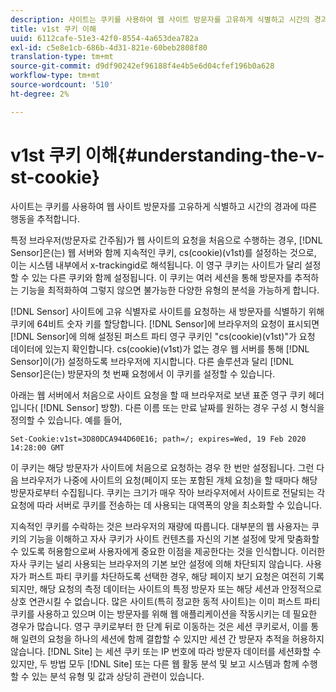 ```yaml
---
description: 사이트는 쿠키를 사용하여 웹 사이트 방문자를 고유하게 식별하고 시간의 경과에 따른 행동을 추적합니다.
title: v1st 쿠키 이해
uuid: 6112cafe-51e3-42f0-8554-4a653dea782a
exl-id: c5e8e1cb-686b-4d31-821e-60beb2808f80
translation-type: tm+mt
source-git-commit: d9df90242ef96188f4e4b5e6d04cfef196b0a628
workflow-type: tm+mt
source-wordcount: '510'
ht-degree: 2%

---
```


# v1st 쿠키 이해{#understanding-the-v-st-cookie}

사이트는 쿠키를 사용하여 웹 사이트 방문자를 고유하게 식별하고 시간의 경과에 따른 행동을 추적합니다.

특정 브라우저(방문자로 간주됨)가 웹 사이트의 요청을 처음으로 수행하는 경우, [!DNL Sensor]은(는) 웹 서버와 함께 지속적인 쿠키, cs(cookie)(v1st)를 설정하는 것으로, 이는 시스템 내부에서 x-trackingid로 해석됩니다. 이 영구 쿠키는 사이트가 달리 설정할 수 있는 다른 쿠키와 함께 설정됩니다. 이 쿠키는 여러 세션을 통해 방문자를 추적하는 기능을 최적화하여 그렇지 않으면 불가능한 다양한 유형의 분석을 가능하게 합니다.

[!DNL Sensor] 사이트에 고유 식별자로 사이트를 요청하는 새 방문자를 식별하기 위해 쿠키에 64비트 숫자 키를 할당합니다. [!DNL Sensor]에 브라우저의 요청이 표시되면 [!DNL Sensor]에 의해 설정된 퍼스트 파티 영구 쿠키인 &quot;cs(cookie)(v1st)&quot;가 요청 데이터에 있는지 확인합니다. cs(cookie)(v1st)가 없는 경우 웹 서버를 통해 [!DNL Sensor]이(가) 설정하도록 브라우저에 지시합니다. 다른 솔루션과 달리 [!DNL Sensor]은(는) 방문자의 첫 번째 요청에서 이 쿠키를 설정할 수 있습니다.

아래는 웹 서버에서 처음으로 사이트 요청을 할 때 브라우저로 보낸 표준 영구 쿠키 헤더입니다( [!DNL Sensor] 방향). 다른 이름 또는 만료 날짜를 원하는 경우 구성 시 형식을 정의할 수 있습니다. 예를 들어,

```
Set-Cookie:v1st=3D80DCA944D60E16; path=/; expires=Wed, 19 Feb 2020 14:28:00 GMT
```

이 쿠키는 해당 방문자가 사이트에 처음으로 요청하는 경우 한 번만 설정됩니다. 그런 다음 브라우저가 나중에 사이트의 요청(페이지 또는 포함된 개체 요청)을 할 때마다 해당 방문자로부터 수집됩니다. 쿠키는 크기가 매우 작아 브라우저에서 사이트로 전달되는 각 요청에 따라 서버로 쿠키를 전송하는 데 사용되는 대역폭의 양을 최소화할 수 있습니다.

지속적인 쿠키를 수락하는 것은 브라우저의 재량에 따릅니다. 대부분의 웹 사용자는 쿠키의 기능을 이해하고 자사 쿠키가 사이트 컨텐츠를 자신의 기본 설정에 맞게 맞춤화할 수 있도록 허용함으로써 사용자에게 중요한 이점을 제공한다는 것을 인식합니다. 이러한 자사 쿠키는 널리 사용되는 브라우저의 기본 보안 설정에 의해 차단되지 않습니다. 사용자가 퍼스트 파티 쿠키를 차단하도록 선택한 경우, 해당 페이지 보기 요청은 여전히 기록되지만, 해당 요청의 측정 데이터는 사이트의 특정 방문자 또는 해당 세션과 안정적으로 상호 연관시킬 수 없습니다. 많은 사이트(특히 정교한 동적 사이트)는 이미 퍼스트 파티 쿠키를 사용하고 있으며 이는 방문자를 위해 웹 애플리케이션을 작동시키는 데 필요한 경우가 많습니다. 영구 쿠키로부터 한 단계 뒤로 이동하는 것은 세션 쿠키로서, 이를 통해 일련의 요청을 하나의 세션에 함께 결합할 수 있지만 세션 간 방문자 추적을 허용하지 않습니다. [!DNL Site] 는 세션 쿠키 또는 IP 번호에 따라 방문자 데이터를 세션화할 수 있지만, 두 방법 모두  [!DNL Site] 또는 다른 웹 활동 분석 및 보고 시스템과 함께 수행할 수 있는 분석 유형 및 값과 상당히 관련이 있습니다.
